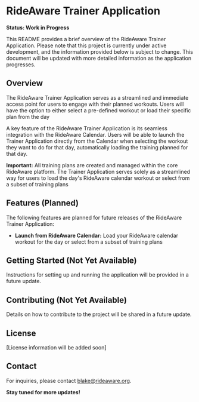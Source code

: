 # RideAware Trainer Application

**Status: Work in Progress**

This README provides a brief overview of the RideAware Trainer Application. Please note that this project is currently under active development, and the information provided below is subject to change. This document will be updated with more detailed information as the application progresses.

## Overview

The RideAware Trainer Application serves as a streamlined and immediate access point for users to engage with their planned workouts. Users will have the option to either select a pre-defined workout or load their specific plan from the day

A key feature of the RideAware Trainer Application is its seamless integration with the RideAware Calendar. Users will be able to launch the Trainer Application directly from the Calendar when selecting the workout they want to do for that day, automatically loading the training planned for that day.

**Important:** All training plans are created and managed within the core RideAware platform. The Trainer Application serves solely as a streamlined way for users to load the day's RideAware calendar workout or select from a subset of training plans

## Features (Planned)

The following features are planned for future releases of the RideAware Trainer Application:

*   **Launch from RideAware Calendar:** Load your RideAware calendar workout for the day or select from a subset of training plans

## Getting Started (Not Yet Available)

Instructions for setting up and running the application will be provided in a future update.

## Contributing (Not Yet Available)

Details on how to contribute to the project will be shared in a future update.

## License

[License information will be added soon]

## Contact

For inquiries, please contact blake@rideaware.org.

**Stay tuned for more updates!**

